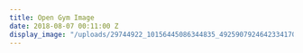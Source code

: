 ```yaml
---
title: Open Gym Image
date: 2018-08-07 00:11:00 Z
display_image: "/uploads/29744922_10156445086344835_4925907924642334170_o-3c96db.jpg"
---
```


